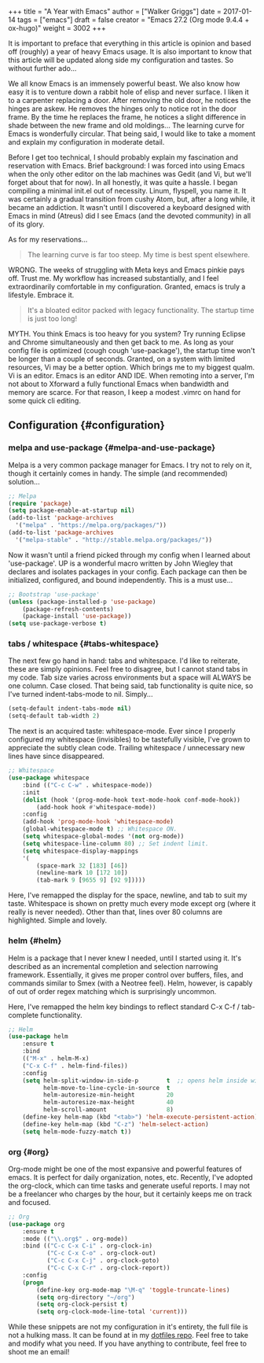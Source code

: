 +++
title = "A Year with Emacs"
author = ["Walker Griggs"]
date = 2017-01-14
tags = ["emacs"]
draft = false
creator = "Emacs 27.2 (Org mode 9.4.4 + ox-hugo)"
weight = 3002
+++

<span class="underline">It is important to preface that everything in this article is opinion and based off (roughly) a year of heavy Emacs usage. It is also important to know that this article will be updated along side my configuration and tastes. So without further ado...</span>

We all know Emacs is an immensely powerful beast. We also know how easy it is to venture down a rabbit hole of elisp and never surface. I liken it to a carpenter replacing a door. After removing the old door, he notices the hinges are askew. He removes the hinges only to notice rot in the door frame. By the time he replaces the frame, he notices a slight difference in shade between the new frame and old moldings... The learning curve for Emacs is wonderfully circular. That being said, I would like to take a moment and explain my configuration in moderate detail.

Before I get too technical, I should probably explain my fascination and reservation with Emacs. Brief background: I was forced into using Emacs when the only other editor on the lab machines was Gedit (and Vi, but we'll forget about that for now). In all honestly, it was quite a hassle. I began compiling a minimal init.el out of necessity. Linum, flyspell, you name it. It was certainly a gradual transition from cushy Atom, but, after a long while, it became an addiction. It wasn't until I discovered a keyboard designed with Emacs in mind (Atreus) did I see Emacs (and the devoted community) in all of its glory.

As for my reservations...

> The learning curve is far too steep. My time is best spent elsewhere.

WRONG. The weeks of struggling with Meta keys and Emacs pinkie pays off. Trust me. My workflow has increased substantially, and I feel extraordinarily comfortable in my configuration. Granted, emacs is truly a lifestyle. Embrace it.

> It's a bloated editor packed with legacy functionality. The startup time is just too long!

MYTH. You think Emacs is too heavy for you system? Try running Eclipse and Chrome simultaneously and then get back to me. As long as your config file is optimized (cough cough 'use-package'), the startup time won't be longer than a couple of seconds. Granted, on a system with limited resources, Vi may be a better option. Which brings me to my biggest qualm. Vi is an editor. Emacs is an editor AND IDE. When remoting into a server, I'm not about to Xforward a fully functional Emacs when bandwidth and memory are scarce. For that reason, I keep a modest .vimrc on hand for some quick cli editing.


## Configuration {#configuration}


### melpa and use-package {#melpa-and-use-package}

Melpa is a very common package manager for Emacs. I try not to rely on it, though it certainly comes in handy. The simple (and recommended) solution...

```lisp
;; Melpa
(require 'package)
(setq package-enable-at-startup nil)
(add-to-list 'package-archives
  '("melpa" . "https://melpa.org/packages/"))
(add-to-list 'package-archives
  '("melpa-stable" . "http://stable.melpa.org/packages/"))
```

Now it wasn't until a friend picked through my config when I learned about 'use-package'. UP is a wonderful macro written by John Wiegley that declares and isolates packages in your config. Each package can then be initialized, configured, and bound independently. This is a must use...

```lisp
;; Bootstrap 'use-package'
(unless (package-installed-p 'use-package)
    (package-refresh-contents)
    (package-install 'use-package))
(setq use-package-verbose t)
```


### tabs / whitespace {#tabs-whitespace}

The next few go hand in hand: tabs and whitespace. I'd like to reiterate, these are simply opinions. Feel free to disagree, but I cannot stand tabs in my code. Tab size varies across environments but a space will ALWAYS be one column. Case closed. That being said, tab functionality is quite nice, so I've turned indent-tabs-mode to nil. Simply...

```lisp
(setq-default indent-tabs-mode nil)
(setq-default tab-width 2)
```

The next is an acquired taste: whitespace-mode. Ever since I properly configured my whitespace (invisibles) to be tastefully visible, I've grown to appreciate the subtly clean code. Trailing whitespace / unnecessary new lines have since disappeared.

```lisp
;; Whitespace
(use-package whitespace
    :bind (("C-c C-w" . whitespace-mode))
    :init
    (dolist (hook '(prog-mode-hook text-mode-hook conf-mode-hook))
        (add-hook hook #'whitespace-mode))
    :config
    (add-hook 'prog-mode-hook 'whitespace-mode)
    (global-whitespace-mode t) ;; Whitespace ON.
    (setq whitespace-global-modes '(not org-mode))
    (setq whitespace-line-column 80) ;; Set indent limit.
    (setq whitespace-display-mappings
    '(
        (space-mark 32 [183] [46])
        (newline-mark 10 [172 10])
        (tab-mark 9 [9655 9] [92 9]))))
```

Here, I've remapped the display for the space, newline, and tab to suit my taste. Whitespace is shown on pretty much every mode except org (where it really is never needed). Other than that, lines over 80 columns are highlighted. Simple and lovely.


### helm {#helm}

Helm is a package that I never knew I needed, until I started using it. It's described as an incremental completion and selection narrowing framework. Essentially, it gives me proper control over buffers, files, and commands similar to Smex (with a Neotree feel). Helm, however, is capably of out of order regex matching which is surprisingly uncommon.

Here, I've remapped the helm key bindings to reflect standard C-x C-f / tab-complete functionality.

```lisp
;; Helm
(use-package helm
    :ensure t
    :bind
    (("M-x" . helm-M-x)
    ("C-x C-f" . helm-find-files))
    :config
    (setq helm-split-window-in-side-p        t  ;; opens helm inside window
          helm-move-to-line-cycle-in-source  t
          helm-autoresize-min-height         20
          helm-autoresize-max-height         40
          helm-scroll-amount                 8)
    (define-key helm-map (kbd "<tab>") 'helm-execute-persistent-action)
    (define-key helm-map (kbd "C-z") 'helm-select-action)
    (setq helm-mode-fuzzy-match t))
```


### org {#org}

Org-mode might be one of the most expansive and powerful features of emacs. It is perfect for daily organization, notes, etc. Recently, I've adopted the org-clock, which can time tasks and generate useful reports. I may not be a freelancer who charges by the hour, but it certainly keeps me on track and focused.

```lisp
;; Org
(use-package org
    :ensure t
    :mode (("\\.org$" . org-mode))
    :bind (("C-c C-x C-i" . org-clock-in)
           ("C-c C-x C-o" . org-clock-out)
           ("C-c C-x C-j" . org-clock-goto)
           ("C-c C-x C-r" . org-clock-report))
    :config
    (progn
        (define-key org-mode-map "\M-q" 'toggle-truncate-lines)
        (setq org-directory "~/org")
        (setq org-clock-persist t)
        (setq org-clock-mode-line-total 'current)))
```

While these snippets are not my configuration in it's entirety, the full file is not a hulking mass. It can be found at in my [dotfiles repo](https://github.com/WalkerGriggs/DotFiles/blob/master/.emacs). Feel free to take and modify what you need. If you have anything to contribute, feel free to shoot me an email!
